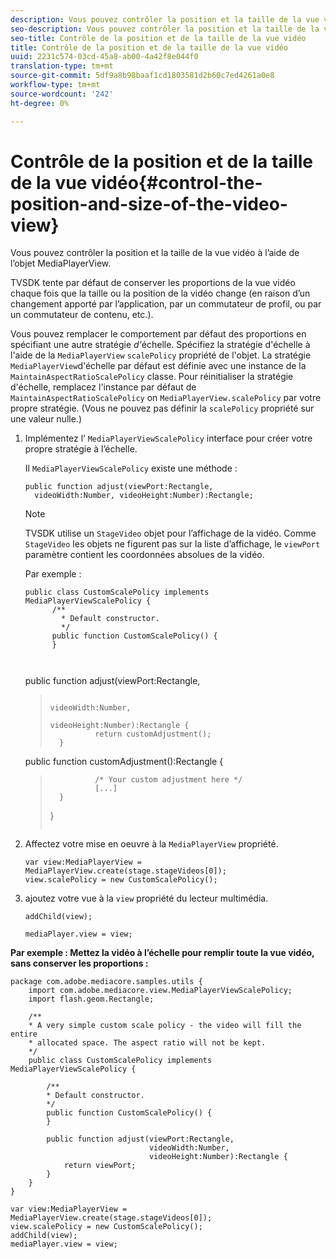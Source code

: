 ```yaml
---
description: Vous pouvez contrôler la position et la taille de la vue vidéo à l’aide de l’objet MediaPlayerView.
seo-description: Vous pouvez contrôler la position et la taille de la vue vidéo à l’aide de l’objet MediaPlayerView.
seo-title: Contrôle de la position et de la taille de la vue vidéo
title: Contrôle de la position et de la taille de la vue vidéo
uuid: 2231c574-03cd-45a8-ab00-4a42f8e044f0
translation-type: tm+mt
source-git-commit: 5df9a8b98baaf1cd1803581d2b60c7ed4261a0e8
workflow-type: tm+mt
source-wordcount: '242'
ht-degree: 0%

---
```



# Contrôle de la position et de la taille de la vue vidéo{#control-the-position-and-size-of-the-video-view}

Vous pouvez contrôler la position et la taille de la vue vidéo à l’aide de l’objet MediaPlayerView.

TVSDK tente par défaut de conserver les proportions de la vue vidéo chaque fois que la taille ou la position de la vidéo change (en raison d’un changement apporté par l’application, par un commutateur de profil, ou par un commutateur de contenu, etc.).

Vous pouvez remplacer le comportement par défaut des proportions en spécifiant une autre stratégie *d’*&#x200B;échelle. Spécifiez la stratégie d&#39;échelle à l&#39;aide de la `MediaPlayerView` `scalePolicy` propriété de l&#39;objet. La stratégie `MediaPlayerView`d&#39;échelle par défaut est définie avec une instance de la `MaintainAspectRatioScalePolicy` classe. Pour réinitialiser la stratégie d&#39;échelle, remplacez l&#39;instance par défaut de `MaintainAspectRatioScalePolicy` on `MediaPlayerView.scalePolicy` par votre propre stratégie. (Vous ne pouvez pas définir la `scalePolicy` propriété sur une valeur nulle.)

1. Implémentez l’ `MediaPlayerViewScalePolicy` interface pour créer votre propre stratégie à l’échelle.

   Il `MediaPlayerViewScalePolicy` existe une méthode :

   ```
   public function adjust(viewPort:Rectangle, 
     videoWidth:Number, videoHeight:Number):Rectangle;
   ```

   >[!NOTE]
   >
   >TVSDK utilise un `StageVideo` objet pour l’affichage de la vidéo. Comme `StageVideo` les objets ne figurent pas sur la liste d’affichage, le `viewPort` paramètre contient les coordonnées absolues de la vidéo.
   >
   >
   >Par exemple :
   >
   >```
   >public class CustomScalePolicy implements MediaPlayerViewScalePolicy { 
   >       /** 
   >         * Default constructor. 
   >         */ 
   >       public function CustomScalePolicy() { 
   >       } 
   > 
   >    
      public function adjust(viewPort:Rectangle,  
   >                                                     videoWidth:Number,  
   >                                                     videoHeight:Number):Rectangle { 
   >               return customAdjustment(); 
   >       } 
   > 
   >    
      public function customAdjustment():Rectangle { 
   >               /* Your custom adjustment here */ 
   >               [...] 
   >       } 
   >}
   >```

1. Affectez votre mise en oeuvre à la `MediaPlayerView` propriété.

   ```
   var view:MediaPlayerView = MediaPlayerView.create(stage.stageVideos[0]); 
   view.scalePolicy = new CustomScalePolicy();
   ```

1. ajoutez votre vue à la `view` propriété du lecteur multimédia.

   ```
   addChild(view); 
   
   mediaPlayer.view = view;
   ```

<!--<a id="example_7B08ECCDA17B4DD191FC672BD1F4C850"></a>-->

**Par exemple : Mettez la vidéo à l’échelle pour remplir toute la vue vidéo, sans conserver les proportions :**

```
package com.adobe.mediacore.samples.utils { 
    import com.adobe.mediacore.view.MediaPlayerViewScalePolicy; 
    import flash.geom.Rectangle; 
 
    /** 
    * A very simple custom scale policy - the video will fill the entire 
    * allocated space. The aspect ratio will not be kept. 
    */ 
    public class CustomScalePolicy implements MediaPlayerViewScalePolicy { 
 
        /** 
        * Default constructor. 
        */ 
        public function CustomScalePolicy() { 
        } 
 
        public function adjust(viewPort:Rectangle, 
                               videoWidth:Number,  
                               videoHeight:Number):Rectangle { 
            return viewPort; 
        } 
    } 
} 
 
var view:MediaPlayerView = MediaPlayerView.create(stage.stageVideos[0]); 
view.scalePolicy = new CustomScalePolicy(); 
addChild(view); 
mediaPlayer.view = view;
```

